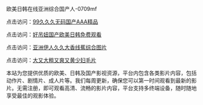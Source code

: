 欧美日韩在线亚洲综合国产人-0709mf

点击访问：<a href="https://heiliaowt0d7p.pages.dev">99久久久无码国产AAA精品</a>

点击访问：<a href="https://heiliaoga6s9v.pages.dev">好吊妞国产欧美日韩免费观看</a>

点击访问：<a href="https://heiliaoow5kzm.pages.dev">亚洲伊人久久大香线蕉综合图片</a>

点击访问：<a href="https://heiliao2dmwwy.pages.dev">大又大粗又爽又黄少妇毛片</a>

本站为您提供优质的欧美、日韩及国产影视资源，平台内包含各类影片内容，包括动作片、剧情片、成人片等。我们每周更新，确保您可以第一时间观看到最新的影片。无需注册，即可观看高清、流畅的影片内容，平台支持多终端设备，随时随地享受最佳的观影体验。

<span style="display:none;">[Canonical link](https://github.com/ty20250709/ty10 ）</span>

